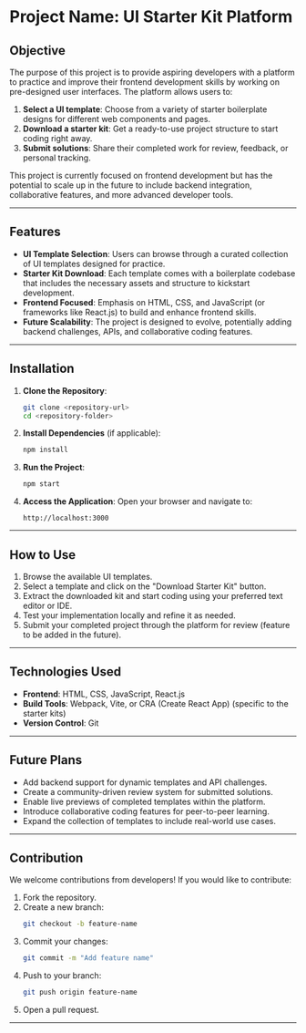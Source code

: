 # Project Name: UI Starter Kit Platform

## Objective
The purpose of this project is to provide aspiring developers with a platform to practice and improve their frontend development skills by working on pre-designed user interfaces. The platform allows users to:

1. **Select a UI template**: Choose from a variety of starter boilerplate designs for different web components and pages.
2. **Download a starter kit**: Get a ready-to-use project structure to start coding right away.
3. **Submit solutions**: Share their completed work for review, feedback, or personal tracking.

This project is currently focused on frontend development but has the potential to scale up in the future to include backend integration, collaborative features, and more advanced developer tools.

---

## Features
- **UI Template Selection**: Users can browse through a curated collection of UI templates designed for practice.
- **Starter Kit Download**: Each template comes with a boilerplate codebase that includes the necessary assets and structure to kickstart development.
- **Frontend Focused**: Emphasis on HTML, CSS, and JavaScript (or frameworks like React.js) to build and enhance frontend skills.
- **Future Scalability**: The project is designed to evolve, potentially adding backend challenges, APIs, and collaborative coding features.

---

## Installation

1. **Clone the Repository**:
   ```bash
   git clone <repository-url>
   cd <repository-folder>
   ```

2. **Install Dependencies** (if applicable):
   ```bash
   npm install
   ```

3. **Run the Project**:
   ```bash
   npm start
   ```

4. **Access the Application**:
   Open your browser and navigate to:
   ```
   http://localhost:3000
   ```

---

## How to Use

1. Browse the available UI templates.
2. Select a template and click on the "Download Starter Kit" button.
3. Extract the downloaded kit and start coding using your preferred text editor or IDE.
4. Test your implementation locally and refine it as needed.
5. Submit your completed project through the platform for review (feature to be added in the future).

---

## Technologies Used
- **Frontend**: HTML, CSS, JavaScript, React.js
- **Build Tools**: Webpack, Vite, or CRA (Create React App) (specific to the starter kits)
- **Version Control**: Git

---

## Future Plans
- Add backend support for dynamic templates and API challenges.
- Create a community-driven review system for submitted solutions.
- Enable live previews of completed templates within the platform.
- Introduce collaborative coding features for peer-to-peer learning.
- Expand the collection of templates to include real-world use cases.

---

## Contribution
We welcome contributions from developers! If you would like to contribute:

1. Fork the repository.
2. Create a new branch:
   ```bash
   git checkout -b feature-name
   ```
3. Commit your changes:
   ```bash
   git commit -m "Add feature name"
   ```
4. Push to your branch:
   ```bash
   git push origin feature-name
   ```
5. Open a pull request.

---


